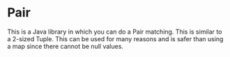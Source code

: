 # Pair
This is a Java library in which you can do a Pair matching. This is similar to a 2-sized Tuple. This can be used for many reasons and is safer than using a map since there cannot be null values.
